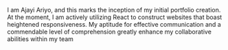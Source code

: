 I am Ajayi Ariyo, and this marks the inception of my initial portfolio creation. 
At the moment, I am actively utilizing React to construct websites that boast heightened responsiveness. 
My aptitude for effective communication and a commendable level of comprehension greatly enhance my collaborative abilities within my team

